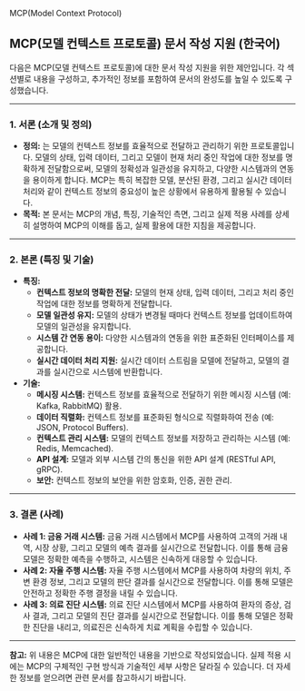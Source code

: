 MCP(Model Context Protocol)

## MCP(모델 컨텍스트 프로토콜) 문서 작성 지원 (한국어)

다음은 MCP(모델 컨텍스트 프로토콜)에 대한 문서 작성 지원을 위한 제안입니다. 각 섹션별로 내용을 구성하고, 추가적인 정보를 포함하여 문서의 완성도를 높일 수 있도록 구성했습니다.

---

### 1. 서론 (소개 및 정의)

*   **정의:** 는 모델의 컨텍스트 정보를 효율적으로 전달하고 관리하기 위한 프로토콜입니다. 모델의 상태, 입력 데이터, 그리고 모델이 현재 처리 중인 작업에 대한 정보를 명확하게 전달함으로써, 모델의 정확성과 일관성을 유지하고, 다양한 시스템과의 연동을 용이하게 합니다.  MCP는 특히 복잡한 모델, 분산된 환경, 그리고 실시간 데이터 처리와 같이 컨텍스트 정보의 중요성이 높은 상황에서 유용하게 활용될 수 있습니다.
*   **목적:** 본 문서는 MCP의 개념, 특징, 기술적인 측면, 그리고 실제 적용 사례를 상세히 설명하여 MCP의 이해를 돕고, 실제 활용에 대한 지침을 제공합니다.

---

### 2. 본론 (특징 및 기술)

*   **특징:**
    *   **컨텍스트 정보의 명확한 전달:** 모델의 현재 상태, 입력 데이터, 그리고 처리 중인 작업에 대한 정보를 명확하게 전달합니다.
    *   **모델 일관성 유지:** 모델의 상태가 변경될 때마다 컨텍스트 정보를 업데이트하여 모델의 일관성을 유지합니다.
    *   **시스템 간 연동 용이:** 다양한 시스템과의 연동을 위한 표준화된 인터페이스를 제공합니다.
    *   **실시간 데이터 처리 지원:** 실시간 데이터 스트림을 모델에 전달하고, 모델의 결과를 실시간으로 시스템에 반환합니다.
*   **기술:**
    *   **메시징 시스템:**  컨텍스트 정보를 효율적으로 전달하기 위한 메시징 시스템 (예: Kafka, RabbitMQ) 활용.
    *   **데이터 직렬화:** 컨텍스트 정보를 표준화된 형식으로 직렬화하여 전송 (예: JSON, Protocol Buffers).
    *   **컨텍스트 관리 시스템:** 모델의 컨텍스트 정보를 저장하고 관리하는 시스템 (예: Redis, Memcached).
    *   **API 설계:** 모델과 외부 시스템 간의 통신을 위한 API 설계 (RESTful API, gRPC).
    *   **보안:** 컨텍스트 정보의 보안을 위한 암호화, 인증, 권한 관리.

---

### 3. 결론 (사례)

*   **사례 1: 금융 거래 시스템:** 금융 거래 시스템에서 MCP를 사용하여 고객의 거래 내역, 시장 상황, 그리고 모델의 예측 결과를 실시간으로 전달합니다. 이를 통해 금융 모델은 정확한 예측을 수행하고, 시스템은 신속하게 대응할 수 있습니다.
*   **사례 2: 자율 주행 시스템:** 자율 주행 시스템에서 MCP를 사용하여 차량의 위치, 주변 환경 정보, 그리고 모델의 판단 결과를 실시간으로 전달합니다. 이를 통해 모델은 안전하고 정확한 주행 결정을 내릴 수 있습니다.
*   **사례 3: 의료 진단 시스템:** 의료 진단 시스템에서 MCP를 사용하여 환자의 증상, 검사 결과, 그리고 모델의 진단 결과를 실시간으로 전달합니다. 이를 통해 모델은 정확한 진단을 내리고, 의료진은 신속하게 치료 계획을 수립할 수 있습니다.

---

**참고:** 위 내용은 MCP에 대한 일반적인 내용을 기반으로 작성되었습니다.  실제 적용 시에는 MCP의 구체적인 구현 방식과 기술적인 세부 사항은 달라질 수 있습니다.  더 자세한 정보를 얻으려면 관련 문서를 참고하시기 바랍니다.
